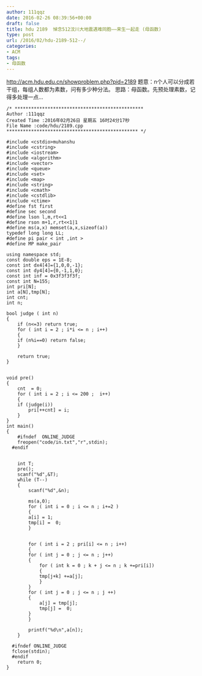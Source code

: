 ```yaml
---
author: 111qqz
date: 2016-02-26 08:39:56+00:00
draft: false
title: hdu 2189  悼念512汶川大地震遇难同胞——来生一起走 (母函数)
type: post
url: /2016/02/hdu-2189-512--/
categories:
- ACM
tags:
- 母函数
---
```


http://acm.hdu.edu.cn/showproblem.php?pid=2189
题意：n个人可以分成若干组，每组人数都为素数，问有多少种分法。
思路：母函数。先预处理素数，记得多处理一点...

 

    
    /* ***********************************************
    Author :111qqz
    Created Time :2016年02月26日 星期五 16时24分17秒
    File Name :code/hdu/2189.cpp
    ************************************************ */
    
    #include <cstdio>muhanshu
    #include <cstring>
    #include <iostream>
    #include <algorithm>
    #include <vector>
    #include <queue>
    #include <set>
    #include <map>
    #include <string>
    #include <cmath>
    #include <cstdlib>
    #include <ctime>
    #define fst first
    #define sec second
    #define lson l,m,rt<<1
    #define rson m+1,r,rt<<1|1
    #define ms(a,x) memset(a,x,sizeof(a))
    typedef long long LL;
    #define pi pair < int ,int >
    #define MP make_pair
    
    using namespace std;
    const double eps = 1E-8;
    const int dx4[4]={1,0,0,-1};
    const int dy4[4]={0,-1,1,0};
    const int inf = 0x3f3f3f3f;
    const int N=155;
    int pri[N];
    int a[N],tmp[N];
    int cnt;
    int n;
    
    bool judge ( int n)
    {
        if (n<=3) return true;
        for ( int i = 2 ; i*i <= n ; i++)
        {
    	if (n%i==0) return false;
        }
    
        return true;
    } 
    
    
    void pre()
    {
        cnt  = 0;
        for ( int i = 2 ; i <= 200 ;  i++)
        {
    	if (judge(i))
    	    pri[++cnt] = i;
        }
    }
    int main()
    {
    	#ifndef  ONLINE_JUDGE 
    	freopen("code/in.txt","r",stdin);
      #endif
    
    	
    	int T;
    	pre();
    	scanf("%d",&T);
    	while (T--)
    	{
    	    scanf("%d",&n);
    
    	    ms(a,0);
    	    for ( int i = 0 ; i <= n ; i+=2 )
    	    {
    		a[i] = 1;
    		tmp[i] =  0;
    	    }
    
    	    
    	    for ( int i = 2 ; pri[i] <= n ; i++)
    	    {
    		for ( int j = 0 ; j <= n ; j++)
    		{
    		    for ( int k = 0 ; k + j <= n ; k +=pri[i])
    		    {
    			tmp[j+k] +=a[j];
    		    }
    		}
    		for ( int j = 0 ; j <= n ; j ++)
    		{
    		    a[j] = tmp[j];
    		    tmp[j] =  0;
    		}
    	    }
    
    	    printf("%d\n",a[n]);
    	}
    
      #ifndef ONLINE_JUDGE  
      fclose(stdin);
      #endif
        return 0;
    }
    
